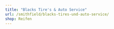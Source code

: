 ```yaml
---
title: "Blacks Tire's & Auto Service"
url: /smithfield/blacks-tires-und-auto-service/
shop: Reifen
---
```

